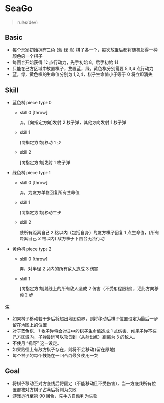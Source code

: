 # SeaGo
> rules(dev)
## Basic

- 每个玩家初始拥有三色 (蓝 绿 黄) 棋子各一个，每次放置后都将随机获得一种颜色的一个棋子
- 每回合开始获得 12 点行动力，先手初始 8，后手初始 14
- 只能在己方区域中放置棋子，放置蓝，绿，黄色棋分别需要 5,3,4 点行动力
- 蓝，绿，黄色棋的生命值分别为 1,2,4，棋子生命值小于等于 0 将立即消失

## Skill

- 蓝色棋 piece type 0

  - skill 0 [throw]

    弃，[向指定方向]发射 2 枚子弹，其他方向发射 1 枚子弹

  - skill 1

    [向指定方向]移动 1 步

  - skill 2

    [向指定方向]发射 1 枚子弹

- 绿色棋 piece type 1

  - skill 0 [throw]

    弃，为友方单位回复所有生命值

  - skill 1

    [向指定方向]移动三步

  - skill 2

    使所有距离自己 2 格以内（包括自身）的友方棋子回复 1 点生命值，(所有距离自己 2 格以内) 敌方棋子下回合无法行动

- 黄色棋 piece type 2

  - skill 0 [throw]

    弃，对半径 2 以内的所有敌人造成 3 伤害

  - skill 1

    [向指定方向]射线上的所有敌人造成 2 伤害（不受射程限制），沿此方向移动 2 步

#### 注

- 如果棋子移动若干步后将超出地图边界，则将移动后棋子位置设定为最后一步留在地图上的位置
- 对于蓝色棋，1 枚子弹将会对击中的棋子生命值造成 1 点伤害。如果子弹不在己方区域内，子弹最远可以攻击到（从射出点）距离为 3 的敌人。
- 不使用 “视野” 这一设定。
- 如果路径上有敌方棋子存在，则将不会移动 (留在原地)
- 每个棋子的每个技能在一回合内最多使用一次

## Goal

- 将棋子移动至对方底线后将固定（不能移动且不受伤害），当一方底线所有位置都被对方棋子占满后将判为失败
- 游戏运行至第 90 回合，先手方自动判为失败
